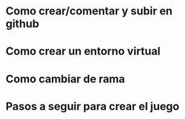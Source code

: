 
# Como crear/comentar y subir en github
<!-- 
1_echo "# ajedrez-2024-fedepaljumbo294" >> README.md ---Crea un archivo README.md
2_git init ---Inicializa un nuevo repositorio Git en el directorio actual
3_git add README.md ---Aquí estás añadiendo README.md para que sea incluido en el próximo commit
4_git add . ---aca estas añadiendo todo en el proximo commit
5_git commit -m "cambios realizados" ---aca creas un commit mencionando los cambios que hiciste
6_git branch -M main ---Cambia el nombre de la rama actual a main
7_git remote add origin git@github.com:um-computacion-tm/ajedrez-2024-fedepaljumbo294.git ---establece la conexión entre tu repositorio local y el repositorio remoto en GitHub
8_git push -u origin main ---Sube los commits de tu repositorio local a la rama main en el repositorio remoto llamado origin.
-->

# Como crear un entorno virtual
<!-- 
python3 -m venv venv ---Creamos el entorno virtual
source venv/bin/activate ---Activamos el entorno virtual
-->

# Como cambiar de rama
<!--
git branch ---Veo en que rama estoy
git checkout develop ---Me cambio a la rama develop
git checkout main ---Me cambio a la rama main
-->

# Pasos a seguir para crear el juego
<!--
Primero: Clases de las piezas en archivo.py diferentes y despues la estructura del tablero en board.py.
Segundo: Una vez terminado seguire con la lógica del juego en chess.py.
Tercero: Terminado la lógica del juego ya puedes trabajar en la interfaz de usuario en main.py
Cuarto: Por ultimo necesito utilizar Docker para ejecutar mi juego: 
1.Crea un Dockerfile: Creo Dockerfile en la raíz de tu proyecto para configurar el entorno de Docker.
2.Construye la imagen: Ejecutar "docker build -t AJEDREZ ." en la terminal para construir la imagen de Docker basada en tu Dockerfile.
3.Ejecuta el contenedor: Ejecuar "docker run -it AJEDREZ" para ejecutar el juego dentro de un contenedor Docker.
-->


